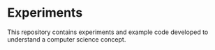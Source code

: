 # Experiments

This repository contains experiments and example code developed to understand
a computer science concept.
